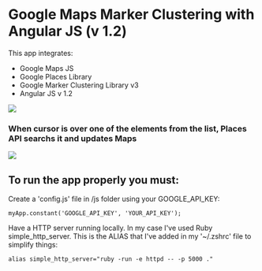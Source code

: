 # Google Maps Marker Clustering with Angular JS (v 1.2)

This app integrates:
- Google Maps JS
- Google Places Library
- Google Marker Clustering Library v3
- Angular JS v 1.2

![](https://i.imgur.com/DMu5nOp.png)

### When cursor is over one of the elements from the list, Places API searchs it and updates Maps
![](https://i.imgur.com/FDJgbo7.png)

## To run the app properly you must:

Create a 'config.js' file in /js folder using your GOOGLE_API_KEY:

```
myApp.constant('GOOGLE_API_KEY', 'YOUR_API_KEY');
```

Have a HTTP server running locally. In my case I've used Ruby simple_http_server. This is the ALIAS that I've added in my '~/.zshrc' file to simplify things:

```
alias simple_http_server="ruby -run -e httpd -- -p 5000 ."
```
